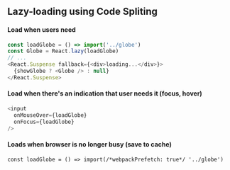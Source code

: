 ## Lazy-loading using Code Spliting
#### Load when users need
```js
const loadGlobe = () => import('../globe')
const Globe = React.lazy(loadGlobe)
// ...
<React.Suspense fallback={<div>loading...</div>}>
  {showGlobe ? <Globe /> : null}
</React.Suspense>
```
#### Load when there's an indication that user needs it (focus, hover)
```js
<input
  onMouseOver={loadGlobe}
  onFocus={loadGlobe}
/>
```
#### Loads when browser is no longer busy (save to cache)
```
const loadGlobe = () => import(/*webpackPrefetch: true*/ '../globe')
```

